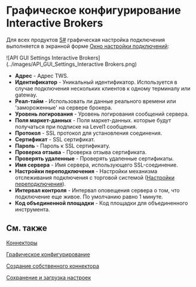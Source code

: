 # Графическое конфигурирование Interactive Brokers

Для всех продуктов [S\#](StockSharpAbout.md) графическая настройка подключения выполняется в экранной форме [Окно настройки подключений](API_UI_ConnectorWindow.md):

![API GUI Settings Interactive Brokers](../images/API_GUI_Settings_Interactive Brokers.png)

- **Адрес** \- Адрес TWS.
- **Идентификатор** \- Уникальный идентификатор. Используется в случае подключения нескольких клиентов к одному терминалу или gateway.
- **Реал\-тайм** \- Использовать ли данные реального времени или 'замороженные' на сервере брокера.
- **Уровень логирования** \- Уровень логирования сообщений сервера.
- **Поля маркет\-данных** \- Поля маркет\-данных. которые будут получаться при подписке на Level1 сообщения.
- **Протокол** \- SSL протокол для установления соединения.
- **Сертификат** \- SSL сертификат.
- **Пароль** \- Пароль к SSL сертификату.
- **Проверка отзыва** \- Проверка отзыва сертификата.
- **Проверять удаленные** \- Проверять удаленные сертификаты.
- **Имя сервера** \- Имя сервера, использующего SSL\-соединение.
- **Настройки переподключения** \- Настройки механизма отслеживания подключения с торговой системой ([Настройки переподключения](Reconnect.md)). 
- **Интервал контроля** \- Интервал оповещения сервера о том, что подключение еще живое. По умолчанию равно 1 минуте. 
- **Код объединенной площадки** \- Код площадки для объединенного инструмента. 

## См. также

[Коннекторы](API_Connectors.md)

[Графическое конфигурирование](API_ConnectorsUIConfiguration.md)

[Создание собственного коннектора](ConnectorCreating.md)

[Сохранение и загрузка настроек](API_Connectors_SaveConnectorSettings.md)
